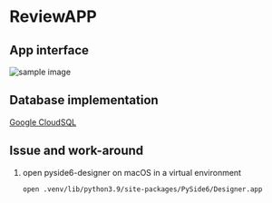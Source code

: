 # ReviewAPP

## App interface
![sample image]()

## Database implementation

[Google CloudSQL](./guide%20to%20test%20CloudSQL.md)

## Issue and work-around

1. open pyside6-designer on macOS in a virtual environment
    ```
    open .venv/lib/python3.9/site-packages/PySide6/Designer.app 
    ```
    